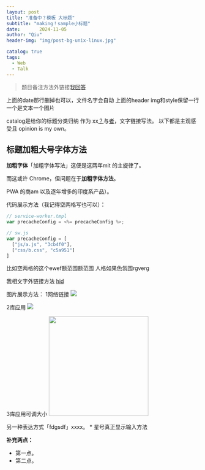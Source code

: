 ```yaml
---
layout: post
title: "准备中？模板 大标题"
subtitle: "making！sample小标题"
date:       2024-11-05 
author: "Qiu"
header-img: "img/post-bg-unix-linux.jpg"

catalog: true
tags:
  - Web
  - Talk
---
```


> 题目备注方法外链接[我回答](https://wwan25)

上面的date那行删掉也可以，文件名字会自动
上面的header img和style保留一行一个是文本一个图片

catalog是给你的标题分类归纳
作为 xx[？](ht/25167289)与[者](httom/p/27853228)，文字链接写法。
以下都是主观感受且 opinion is my own。

## 标题加粗大号字体方法
**加粗字体**「加粗字体写法」这便是这两年mit 的主旋律了。

而这或许 Chrome，但问题在于**加粗字体方法**。

PWA 的商am 以及逐年增多的印度系产品）。

代码展示方法（我记得空两格写也可以）：
```js
// service-worker.tmpl  
var precacheConfig = <%= precacheConfig %>;

// sw.js  
var precacheConfig = [  
  ["js/a.js", "3cb4f0"],   
  ["css/b.css", "c5a951"]  
]
```
   比如空两格的这个ewef额范围额范围
   人格如果色氛围rgverg
   
我相文字外链接方法 [hid](https://www5%7D) 


图片展示方法：
1网络链接
![](https://pic4.zhimg.com/80/v2-82770d1b0366904c2254908d097e0a60_720w.jpg?source=1940ef5c)

2库应用
![](/img/in-post/post-nextgen-web-pwa/flipkart-1.jpeg)

3库应用可调大小
<img class="shadow" src="/img/in-post/post-kuaidi-1.jpg" width="260">



另一种表达方式「fdgsdf」xxxx。
\* 星号真正显示输入方法

**补充两点：**

*   第一点。
*   第二点。
